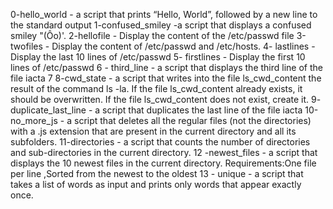 0-hello_world - a script that prints “Hello, World”, followed by a new line to the standard output
1-confused_smiley -a script that displays a confused smiley "(Ôo)'.
2-hellofile - Display the content of the /etc/passwd file
3-twofiles - Display the content of /etc/passwd and /etc/hosts.
4- lastlines - Display the last 10 lines of /etc/passwd
5- firstlines - Display the first 10 lines of /etc/passwd
6 - third_line -  a script that displays the third line of the file iacta
7
8-cwd_state - a script that writes into the file ls_cwd_content the result of the command ls -la. If the file ls_cwd_content already exists, it should be overwritten. If the file ls_cwd_content does not exist, create it.
9- duplicate_last_line - a script that duplicates the last line of the file iacta
10-no_more_js - a script that deletes all the regular files (not the directories) with a .js extension that are present in the current directory and all its subfolders.
11-directories - a script that counts the number of directories and sub-directories in the current directory.
12 -newest_files - a script that displays the 10 newest files in the current directory. Requirements:One file per line ,Sorted from the newest to the oldest
13 - unique - a script that takes a list of words as input and prints only words that appear exactly once.


